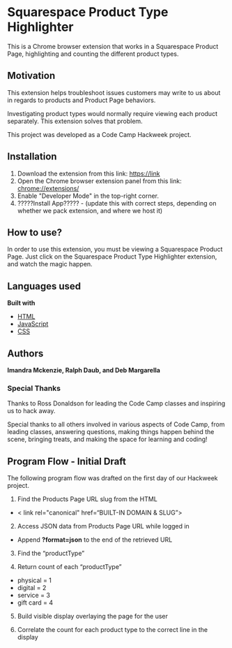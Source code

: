 # Squarespace Product Type Highlighter
This is a Chrome browser extension that works in a Squarespace Product Page, highlighting and counting the different product types.

## Motivation
This extension helps troubleshoot issues customers may write to us about in regards to products and Product Page behaviors. 

Investigating product types would normally require viewing each product separately. This extension solves that problem.

This project was developed as a Code Camp Hackweek project.

## Installation

1. Download the extension from this link: [https://link](https://link)
2. Open the Chrome browser extension panel from this link: [chrome://extensions/](chrome://extensions/)
3. Enable "Developer Mode" in the top-right corner.
4. ?????Install App????? - (update this with correct steps, depending on whether we pack extension, and where we host it)

## How to use?
In order to use this extension, you must be viewing a Squarespace Product Page. Just click on the Squarespace Product Type Highlighter extension, and watch the magic happen.

## Languages used
<b>Built with</b>
* [HTML](https://developer.mozilla.org/en-US/docs/Web/html)
* [JavaScript](https://developer.mozilla.org/en-US/docs/Web/JavaScript)
* [CSS](https://developer.mozilla.org/en-US/docs/Web/css)

## Authors
<b>Imandra Mckenzie, Ralph Daub, and Deb Margarella</b>

### Special Thanks
Thanks to Ross Donaldson for leading the Code Camp classes and inspiring us to hack away. 

Special thanks to all others involved in various aspects of Code Camp, from leading classes, answering questions, making things happen behind the scene, bringing treats, and making the space for learning and coding!

## Program Flow - Initial Draft
The following program flow was drafted on the first day of our Hackweek project.

1. Find the Products Page URL slug from the HTML
 * < link rel="canonical" href=“BUILT-IN DOMAIN & SLUG”>

2. Access JSON data from Products Page URL while logged in
 * Append **?format=json** to the end of the retrieved URL

3. Find the “productType”

4. Return count of each “productType”
 * physical = 1
 * digital = 2
 * service = 3
 * gift card = 4

5. Build visible display overlaying the page for the user

6. Correlate the count for each product type to the correct line in the display